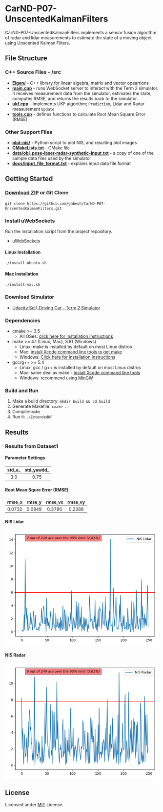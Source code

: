 # CarND-P07-UnscentedKalmanFilters

CarND-P07-UnscentedKalmanFilters implements a sensor fusion algorithm of
radar and lidar measurements to estimate the state of a moving object
using Unscented Kalman Filters. 

## File Structure
### C++ Source Files - /src
- **[Eigen/](src/Eigen/)** - C++ library for linear algebra, matrix and
    vector opeartions
- **[main.cpp](src/main.cpp)** - runs WebSocket server to interact with 
    the Term 2 simulator.  It receives measurement data from the simulator,
    estimates the state, computes RMSE, and returns the results back to the
    simulator.
- **[ukf.cpp](src/ukf.cpp)** - implements UKF algorithm; `Prediction`,
    Lidar and Radar measurement `Update`
- **[tools.cpp](src/tools.cpp)** - defines functions to calculate Root Mean
    Square Error (RMSE)
### Other Support Files
- **[plot-nis/](plot-nis/)** - Python script to plot NIS, and resulting plot
    images
- **[CMakeLists.txt](CMakeLists.txt)** - CMake file
- **[data/obj_pose-laser-radar-synthetic-input.txt](data/obj_pose-laser-radar-synthetic-input.txt)** -
    a copy of one of the sample data files used by the simulator
- **[docs/input_file_format.txt](docs/input_file_format.txt)** - 
    explains input data file format

## Getting Started
### [Download ZIP](https://github.com/gabeoh/CarND-P07-UnscentedKalmanFilters/archive/master.zip) or Git Clone
```
git clone https://github.com/gabeoh/CarND-P07-UnscentedKalmanFilters.git
```

### Install uWebSockets
Run the installation script from the project repository. 
- [uWebSockets](https://github.com/uNetworking/uWebSockets)
#### Linux Installation
```
./install-ubuntu.sh
```
#### Mac Installation
```
./install-mac.sh
```

### Download Simulator
- [Udacity Self-Driving Car - Term 2 Simulator](https://github.com/udacity/self-driving-car-sim/releases/)

### Dependencies
* cmake >= 3.5
  * All OSes: [click here for installation instructions](https://cmake.org/install/)
* make >= 4.1 (Linux, Mac), 3.81 (Windows)
  * Linux: make is installed by default on most Linux distros
  * Mac: [install Xcode command line tools to get make](https://developer.apple.com/xcode/features/)
  * Windows: [Click here for installation instructions](http://gnuwin32.sourceforge.net/packages/make.htm)
* gcc/g++ >= 5.4
  * Linux: gcc / g++ is installed by default on most Linux distros
  * Mac: same deal as make - [install Xcode command line tools](https://developer.apple.com/xcode/features/)
  * Windows: recommend using [MinGW](http://www.mingw.org/)

### Build and Run
1. Make a build directory: `mkdir build && cd build`
1. Generate Makefile: `cmake ..`
1. Compile: `make` 
1. Run it: `./ExtendedKF`

## Results
### Results from Dataset1
#### Parameter Settings
| std_a_   | std_yawdd_ |
|:--------:|:----------:|
| 3.0      | 0.75       |

#### Root Mean Squre Error (RMSE)
| rmse_x   | rmse_y   | rmse_vx  | rmse_vy  |
|:--------:|:--------:|:--------:|:--------:|
| 0.0732   | 0.0849   | 0.3796   | 0.2388   |

#### NIS Lidar
![NIS_Lidar.png](plot-nis/NIS_Lidar.png)

#### NIS Radar
![NIS_Radar.png](plot-nis/NIS_Radar.png)

## License
Licensed under [MIT](LICENSE) License.
